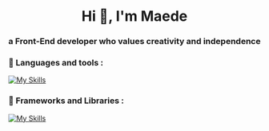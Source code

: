 <h1 align="center">Hi 👋, I'm Maede</h1>
<h3 align="center">a Front-End developer who values creativity and independence</h3>

### 🚀 Languages and tools :

[![My Skills](https://skillicons.dev/icons?i=html,css,js,ts,github,git,postman,figma,mysql,mongodb)](https://skillicons.dev)

### 🧰 Frameworks and Libraries :
[![My Skills](https://skillicons.dev/icons?i=react,redux,nextjs,tailwind,bootstrap,sass,materialui)](https://skillicons.dev)
